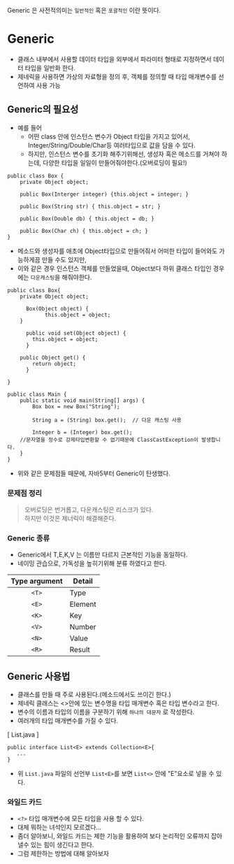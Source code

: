 Generic 은 사전적의미는 `일반적인` 혹은 `포괄적인` 이란 뜻이다.

# Generic 
- 클래스 내부에서 사용할 데이터 타입을 외부에서 파라미터 형태로 지정하면서 데이터 타입을 일반화 한다.
- 제네릭을 사용하면 가상의 자료형을 정의 후, 객체를 정의할 때 타입 매개변수를 선언하여 사용 가능

## Generic의 필요성
- 예를 들어
    - 어떤 class 안에 인스턴스 변수가 Object 타입을 가지고 있어서, Integer/String/Double/Char등 여러타입으로 값을 담을 수 있다. 
    - 하지만, 인스턴스 변수를 초기화 해주기위해선, 생성자 혹은 메소드를 거쳐야 하는데, 다양한 타입을 일일이 만들어줘야한다.(오버로딩이 필요!)
```
public class Box {
    private Object object;
    
    public Box(Interger integer) {this.object = integer; }
    
    public Box(String str) { this.object = str; }
    
    public Box(Double db) { this.object = db; }
    
    public Box(Char ch) { this.object = ch; }
}
```

  - 메소드와 생성자를 애초에 Object타입으로 만들어줘서 어떠한 타입이 들어와도 가능하게끔 만들 수도 있지만,
  - 이와 같은 경우 인스턴스 객체를 만들었을때, Object보다 하위 클래스 타입인 경우에는 `다운캐스팅`을 해줘야한다.

```
public class Box{
    private Object object;
    
	  Box(Object object) {
    		this.object = object;
  	}

	  public void set(Object object) {
	  	this.object = object;
	  }

  	public Object get() {
	  	return object;
	  }    

}    
```
```
public class Main {
	public static void main(String[] args) {
		Box box = new Box("String");
    
		String a = (String) box.get();  // 다운 캐스팅 사용
    
		Integer b = (Integer) box.get(); 
    //문자열을 정수로 강제타입변환할 수 없기때문에 ClassCastException이 발생합니다.
	}
}
```
 - 위와 같은 문제점들 때문에, 자바5부터 Generic이 탄생했다.
### 문제점 정리 
> 오버로딩은 번거롭고, 다운캐스팅은 리스크가 있다.   
> 하지만 이것은 제너릭이 해결해준다.


### Generic 종류 
 - Generic에서 T,E,K,V 는 이름만 다르지 근본적인 기능을 동일하다. 
 - 네이밍 관습으로, 가독성을 높히기위해 분류 하였다고 한다.

|Type argument|Detail|
|:--:|--|
|`<T>`|Type|
|`<E>`|Element|
|`<K>`|Key|
|`<V>`|Number|
|`<N>`|Value|
|`<R>`|Result|


## Generic 사용법
- 클래스를 만들 때 주로 사용된다.(메소드에서도 쓰이긴 한다.)
- 제네릭 클래스는 <>안에 있는 변수명을 타입 매개변수 혹은 타입 변수라고 한다. 
- 변수의 이름과 타입의 이름을 구분하기 위해 `하나의 대문자` 로 작성한다. 
- 여러개의 타입 매개변수를 가질 수 있다.   

\[ List.java \]
```
public interface List<E> extends Collection<E>{
   ...
}
```
- 위 `List.java` 파일의 선언부 `List<E>`를 보면 `List<>` 안에 "E"요소로 넣을 수 있다.

### 와일드 카드 
- `<?>`  타입 매개변수에 모든 타입을 사용 할 수 있다.
- 대체 뭐하는 녀석인지 모르겠다...
- 좀더 알아보니, 와일드 카드는 제한 기능을 활용하여 보다 논리적인 오류까지 잡아낼수 있는 힘이 생긴다고 한다.  
- 그럼 제한하는 방법에 대해 알아보자
